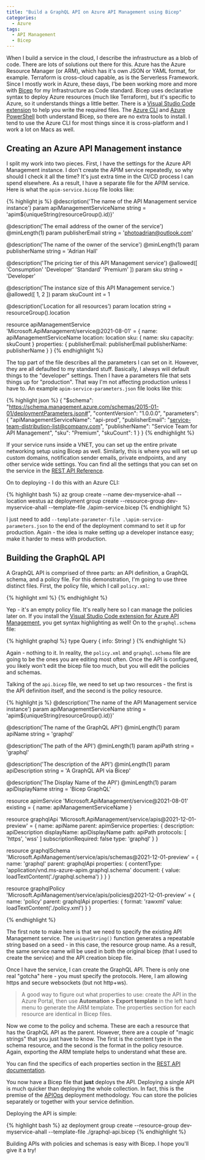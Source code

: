 ```yaml
---
title: "Build a GraphQL API on Azure API Management using Bicep"
categories:
  - Azure
tags:
  - API Management
  - Bicep
---
```


When I build a service in the cloud, I describe the infrastructure as a blob of code.  There are lots of solutions out there for this.  Azure has the Azure Resource Manager (or ARM), which has it's own JSON or YAML format, for example.  Terraform is cross-cloud capable, as is the Serverless Framework.  Since I mostly work in Azure, these days, I'be been working more and more with [Bicep](https://learn.microsoft.com/azure/azure-resource-manager/bicep/overview) for my Infrastructure as Code standard.  Bicep uses declarative syntax to deploy Azure resources (much like Terraform), but it's specific to Azure, so it understands things a little better.  There is a [Visual Studio Code extension](https://marketplace.visualstudio.com/items?itemName=ms-azuretools.vscode-bicep) to help you write the required files.  The [Azure CLI](https://learn.microsoft.com/azure/azure-resource-manager/bicep/install#azure-cli) and [Azure PowerShell](https://learn.microsoft.com/azure/azure-resource-manager/bicep/install#azure-powershell) both understand Bicep, so there are no extra tools to install.  I tend to use the Azure CLI for most things since it is cross-platform and I work a lot on Macs as well.

## Creating an Azure API Management instance

I split my work into two pieces.  First, I have the settings for the Azure API Management instance.  I don't create the APIM service repeatedly, so why should I check it all the time?  It's just extra time in the CI/CD process I can spend elsewhere.  As a result, I have a separate file for the APIM service.  Here is what the `apim-service.bicep` file looks like:

{% highlight js %}
@description('The name of the API Management service instance')
param apiManagementServiceName string = 'apim${uniqueString(resourceGroup().id)}'

@description('The email address of the owner of the service')
@minLength(1)
param publisherEmail string = 'photoadrian@outlook.com'

@description('The name of the owner of the service')
@minLength(1)
param publisherName string = 'Adrian Hall'

@description('The pricing tier of this API Management service')
@allowed([
  'Consumption'
  'Developer'
  'Standard'
  'Premium'
])
param sku string = 'Developer'

@description('The instance size of this API Management service.')
@allowed([ 1, 2 ])
param skuCount int = 1

@description('Location for all resources')
param location string = resourceGroup().location

resource apiManagementService 'Microsoft.ApiManagement/service@2021-08-01' = {
  name: apiManagementServiceName
  location: location
  sku: {
    name: sku
    capacity: skuCount
  }
  properties: {
    publisherEmail: publisherEmail
    publisherName: publisherName
  }
}
{% endhighlight %}

The top part of the file describes all the parameters I can set on it.  However, they are all defaulted to my standard stuff.  Basically, I always will default things to the "developer" settings.  Then I have a parameters file that sets things up for "production".  That way I'm not affecting production unless I have to.  An example `apim-service-parameters.json` file looks like this:

{% highlight json %}
{
  "$schema": "https://schema.management.azure.com/schemas/2015-01-01/deploymentParameters.json#",
  "contentVersion": "1.0.0.0",
  "parameters": {
    "apiManagementServiceName": "api-prod",
    "publisherEmail": "service-team-distribution-list@company.com",
    "publisherName": "Service Team for API Management",
    "sku": "Premium",
    "skuCount": 1
  }
}
{% endhighlight %}

If your service runs inside a VNET, you can set up the entire private networking setup using Bicep as well.  Similarly, this is where you will set up custom domains, notification sender emails, private endpoints, and any other service wide settings.  You can find all the settings that you can set on the service in the [REST API Reference](https://learn.microsoft.com/en-us/rest/api/apimanagement/current-ga/api-management-service/create-or-update).

On to deploying - I do this with an Azure CLI:

{% highlight bash %}
az group create --name dev-myservice-ahall --location westus
az deployment group create --resource-group dev-myservice-ahall --template-file ./apim-service.bicep
{% endhighlight %}

I just need to add `--template-parameter-file .\apim-service-parameters.json` to the end of the deployment command to set it up for production.  Again - the idea is make setting up a developer instance easy; make it harder to mess with production.

## Building the GraphQL API

A GraphQL API is comprised of three parts: an API definition, a GraphQL schema, and a policy file.  For this demonstration, I'm going to use three distinct files.  First, the policy file, which I call `policy.xml`:

{% highlight xml %}
<policies>
    <inbound>
        <base/>
    </inbound>
    <backend>
        <base/>
    </backend>
    <outbound>
        <base/>
    </outbound>
</policies>
{% endhighlight %}

Yep - it's an empty policy file.  It's really here so I can manage the policies later on.  If you install the [Visual Studio Code extension for Azure API Management](https://marketplace.visualstudio.com/items?itemName=ms-azuretools.vscode-apimanagement), you get syntax highlighting as well!  On to the `graphql.schema` file:

{% highlight graphql %}
type Query {
  info: String!
}
{% endhighlight %}

Again - nothing to it.  In reality, the `policy.xml` and `graphql.schema` file are going to be the ones you are editing most often.  Once the API is configured, you likely won't edit the bicep file too much, but you will edit the policies and schemas.

Talking of the `api.bicep` file, we need to set up two resources - the first is the API definition itself, and the second is the policy resource.

{% highlight js %}
@description('The name of the API Management service instance')
param apiManagementServiceName string = 'apim${uniqueString(resourceGroup().id)}'

@description('The name of the GraphQL API')
@minLength(1)
param apiName string = 'graphql'

@description('The path of the API')
@minLength(1)
param apiPath string = 'graphql'

@description('The description of the API')
@minLength(1)
param apiDescription string = 'A GraphQL API via Bicep'

@description('The Display Name of the API')
@minLength(1)
param apiDisplayName string = 'Bicep GraphQL'

resource apimService 'Microsoft.ApiManagement/service@2021-08-01' existing = {
  name: apiManagementServiceName
}

resource graphqlApi 'Microsoft.ApiManagement/service/apis@2021-12-01-preview' = {
  name: apiName
  parent: apimService
  properties: {
    description: apiDescription
    displayName: apiDisplayName
    path: apiPath
    protocols: [ 'https', 'wss' ]
    subscriptionRequired: false
    type: 'graphql'
  }
}

resource graphqlSchema 'Microsoft.ApiManagement/service/apis/schemas@2021-12-01-preview' = {
  name: 'graphql'
  parent: graphqlApi
  properties: {
    contentType: 'application/vnd.ms-azure-apim.graphql.schema'
    document: {
      value: loadTextContent('./graphql.schema')
    }
  }
}

resource graphqlPolicy 'Microsoft.ApiManagement/service/apis/policies@2021-12-01-preview' = {
  name: 'policy'
  parent: graphqlApi
  properties: {
    format: 'rawxml'
    value: loadTextContent('./policy.xml')
  }
}

{% endhighlight %}

The first note to make here is that we need to specify the existing API Management service.  The `uniqueString()` function generates a repeatable string based on a seed - in this case, the resource group name.  As a result, the same service name will be used in both the original bicep (that I used to create the service) and the API creation bicep file.  

Once I have the service, I can create the GraphQL API.  There is only one real "gotcha" here - you must specify the protocols.  Here, I am allowing https and secure websockets (but not http+ws).

> A good way to figure out what properties to use: create the API in the Azure Portal, then use **Automation > Export template** in the left hand menu to generate the ARM template.  The properties section for each resource are identical in Bicep files.

Now we come to the policy and schema.  These are each a resource that has the GraphQL API as the parent.  However, there are a couple of "magic strings" that you just have to know.  The first is the content type in the schema resource, and the second is the format in the policy resource.  Again, exporting the ARM template helps to understand what these are.

You can find the specifics of each properties section in the [REST API documentation](https://learn.microsoft.com/rest/api/apimanagement/current-ga/apis/create-or-update).

You now have a Bicep file that **just** deploys the API.  Deploying a single API is much quicker than deploying the whole collection.  In fact, this is the premise of the [APIOps](https://github.com/azure/apiops) deployment methodology.  You can store the policies separately or together with your service definition.  

Deploying the API is simple:

{% highlight bash %}
az deployment group create --resource-group dev-myservice-ahall --template-file ./graphql-api.bicep
{% endhighlight %}

Building APIs with policies and schemas is easy with Bicep.  I hope you'll give it a try!
